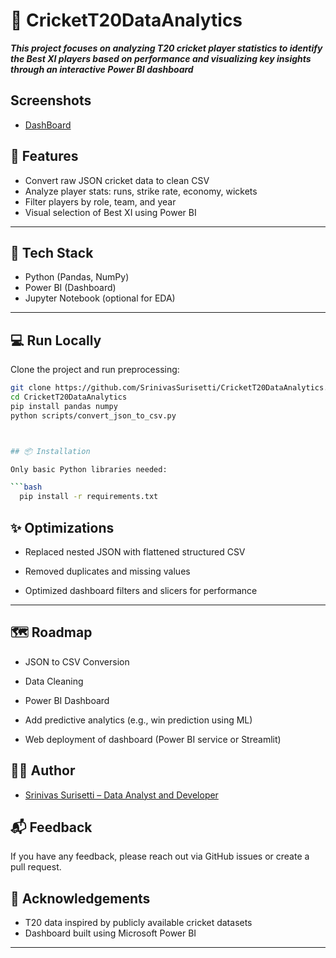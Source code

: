 
# 🏏 CricketT20DataAnalytics
***This project focuses on analyzing T20 cricket player statistics to identify the **Best XI** players based on performance and visualizing key insights through an interactive **Power BI dashboard*****
## Screenshots

- [DashBoard](https://drive.google.com/file/d/1_ANTBotJQVxfGyHjc-c00sROwhiZJwOq/view?usp=sharing)


## 🚀 Features

- Convert raw JSON cricket data to clean CSV
- Analyze player stats: runs, strike rate, economy, wickets
- Filter players by role, team, and year
- Visual selection of Best XI using Power BI

----


## 🧰 Tech Stack

- Python (Pandas, NumPy)
- Power BI (Dashboard)
- Jupyter Notebook (optional for EDA)

---
##  💻 Run Locally

Clone the project and run preprocessing:

```bash
git clone https://github.com/SrinivasSurisetti/CricketT20DataAnalytics.git
cd CricketT20DataAnalytics
pip install pandas numpy
python scripts/convert_json_to_csv.py



## 📦 Installation

Only basic Python libraries needed:

```bash
  pip install -r requirements.txt
```
    
## ✨ Optimizations

- Replaced nested JSON with flattened structured CSV

- Removed duplicates and missing values

- Optimized dashboard filters and slicers for performance

---

## 🗺️ Roadmap

- JSON to CSV Conversion

- Data Cleaning

- Power BI Dashboard

- Add predictive analytics (e.g., win prediction using ML)

- Web deployment of dashboard (Power BI service or Streamlit)


## 🧑‍💻 Author

- [Srinivas Surisetti – Data Analyst and Developer](https://www.github.com/SrinivasSurisetti)



## 📬 Feedback

If you have any feedback, please reach out via GitHub issues or create a pull request.

## 🙏 Acknowledgements

- T20 data inspired by publicly available cricket datasets
- Dashboard built using Microsoft Power BI

--- 
